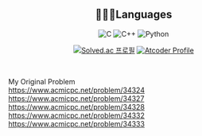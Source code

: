 ## <center>👨🏻‍💻Languages </center>

<center>
  
![C](https://img.shields.io/badge/C-00599C?style=for-the-badge&logo=c&logoColor=white)
![C++](https://img.shields.io/badge/C%2B%2B-00599C?style=for-the-badge&logo=c%2B%2B&logoColor=white)
![Python](https://img.shields.io/badge/Python-3776AB?style=for-the-badge&logo=python&logoColor=white)

[![Solved.ac 프로필](http://mazassumnida.wtf/api/v2/generate_badge?boj=chika)](https://solved.ac/chika)
[![Atcoder Profile](https://atcoder-badge.kro.kr?id=chika0_0)](https://atcoder.jp/users/chika0_0)
</center>
<br/

</center>

My Original Problem <br>
https://www.acmicpc.net/problem/34324 <br>
https://www.acmicpc.net/problem/34327 <br>
https://www.acmicpc.net/problem/34328 <br>
https://www.acmicpc.net/problem/34332 <br>
https://www.acmicpc.net/problem/34333 <br>

<!--
**seo-bo/seo-bo** is a ✨ _special_ ✨ repository because its `README.md` (this file) appears on your GitHub profile.

Here are some ideas to get you started:

- 🔭 I’m currently working on ...
- 🌱 I’m currently learning ...
- 👯 I’m looking to collaborate on ...
- 🤔 I’m looking for help with ...
- 💬 Ask me about ...
- 📫 How to reach me: ...
- 😄 Pronouns: ...
- ⚡ Fun fact: ...
-->
